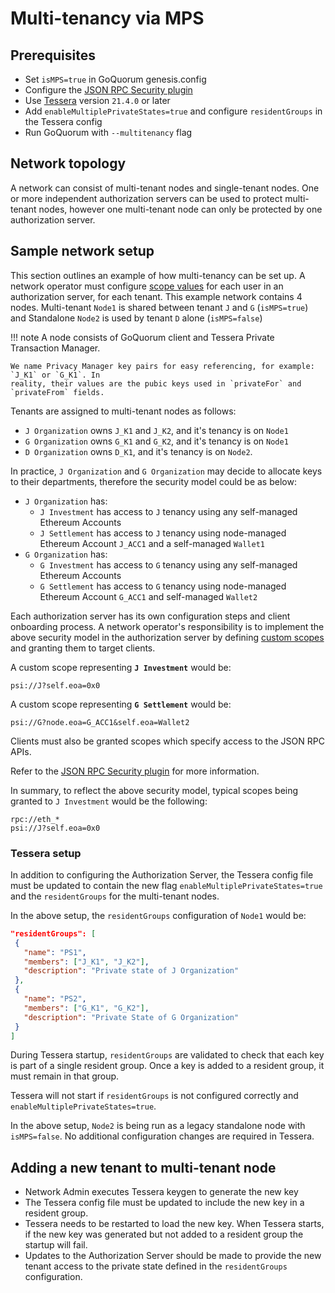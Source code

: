 # Multi-tenancy via MPS

## Prerequisites

* Set `isMPS=true` in GoQuorum genesis.config
* Configure the [JSON RPC Security plugin](JSON-RPC-API-Security.md#configuration)
* Use [Tessera] version `21.4.0` or later
* Add `enableMultiplePrivateStates=true` and configure `residentGroups` in the Tessera config
* Run GoQuorum with `--multitenancy` flag

## Network topology

A network can consist of multi-tenant nodes and single-tenant nodes. One or more independent
authorization servers can be used to protect multi-tenant nodes, however one multi-tenant node can
only be protected by one authorization server.

## Sample network setup

This section outlines an example of how multi-tenancy can be set up. A network operator must
configure [scope values] for each user in an authorization server, for each tenant.
This example network contains 4 nodes.
Multi-tenant `Node1` is shared between tenant `J` and `G` (`isMPS=true`) and
Standalone `Node2` is used by tenant `D` alone (`isMPS=false`)

!!! note
    A node consists of GoQuorum client and Tessera Private Transaction Manager.

    We name Privacy Manager key pairs for easy referencing, for example: `J_K1` or `G_K1`. In
    reality, their values are the pubic keys used in `privateFor` and `privateFrom` fields.

Tenants are assigned to multi-tenant nodes as follows:

* `J Organization` owns `J_K1` and `J_K2`, and it's tenancy is on `Node1`
* `G Organization` owns `G_K1` and `G_K2`, and it's tenancy is on `Node1`
* `D Organization` owns `D_K1`, and it's tenancy is on `Node2`.

In practice, `J Organization` and `G Organization` may decide to allocate keys to
their departments, therefore the security model could be as below:

* `J Organization` has:
    * `J Investment` has access to `J` tenancy using any self-managed Ethereum Accounts
    * `J Settlement` has access to `J` tenancy using node-managed Ethereum Account `J_ACC1` and a self-managed `Wallet1`
* `G Organization` has:
    * `G Investment` has access to `G` tenancy using any self-managed Ethereum Accounts
    * `G Settlement` has access to `G` tenancy using node-managed Ethereum Account `G_ACC1` and self-managed `Wallet2`

Each authorization server has its own configuration steps and client onboarding process.
A network operator's responsibility is to implement the above security model in the authorization
server by defining [custom scopes] and
granting them to target clients.

A custom scope representing __`J Investment`__ would be:

```text
psi://J?self.eoa=0x0
```

A custom scope representing __`G Settlement`__ would be:

```text
psi://G?node.eoa=G_ACC1&self.eoa=Wallet2
```

Clients must also be granted scopes which specify access to the JSON RPC APIs.

Refer to the [JSON RPC Security plugin](../../Reference/Plugins/security/For-Users.md#oauth2-scopes) for more information.

In summary, to reflect the above security model, typical scopes being granted to `J Investment`
would be the following:

```text
rpc://eth_*
psi://J?self.eoa=0x0
```

### Tessera setup

In addition to configuring the Authorization Server, the Tessera config file must be updated to contain the new flag `enableMultiplePrivateStates=true` and the `residentGroups` for the multi-tenant nodes.

In the above setup, the `residentGroups` configuration of `Node1` would be:

``` json
"residentGroups": [
 {
   "name": "PS1",
   "members": ["J_K1", "J_K2"],
   "description": "Private state of J Organization"
 },
 {
   "name": "PS2",
   "members": ["G_K1", "G_K2"],
   "description": "Private State of G Organization"
 }
]
```

During Tessera startup, `residentGroups` are validated to check that each key is part of a single resident group.
Once a key is added to a resident group, it must remain in that group.

Tessera will not start if `residentGroups` is not configured correctly and `enableMultiplePrivateStates=true`.

In the above setup, `Node2` is being run as a legacy standalone node with `isMPS=false`. No additional configuration changes are required in Tessera.

## Adding a new tenant to multi-tenant node

* Network Admin executes Tessera keygen to generate the new key
* The Tessera config file must be updated to include the new key in a resident group.
* Tessera needs to be restarted to load the new key. When Tessera starts, if the new key was generated but not added to a resident group the startup will fail.
* Updates to the Authorization Server should be made to provide the new tenant access to the private state defined in the `residentGroups` configuration.

[scope values]: ../../Concepts/Multitenancy/Overview.md#access-token-scope
[custom scopes]: ../../Concepts/Multitenancy/Overview.md#access-token-scope
[Tessera]: https://docs.tessera.consensys.net
